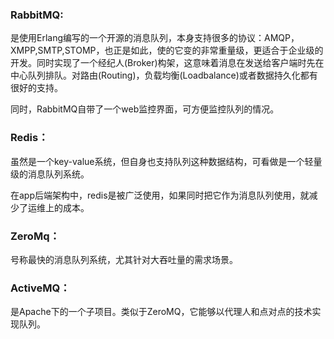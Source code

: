 ### RabbitMQ:

是使用Erlang编写的一个开源的消息队列，本身支持很多的协议：AMQP，XMPP,SMTP,STOMP，也正是如此，使的它变的非常重量级，更适合于企业级的开发。同时实现了一个经纪人(Broker)构架，这意味着消息在发送给客户端时先在中心队列排队。对路由(Routing)，负载均衡(Loadbalance)或者数据持久化都有很好的支持。

同时，RabbitMQ自带了一个web监控界面，可方便监控队列的情况。

### Redis：

虽然是一个key-value系统，但自身也支持队列这种数据结构，可看做是一个轻量级的消息队列系统。

在app后端架构中，redis是被广泛使用，如果同时把它作为消息队列使用，就减少了运维上的成本。

### ZeroMq：

号称最快的消息队列系统，尤其针对大吞吐量的需求场景。

### ActiveMQ：

是Apache下的一个子项目。类似于ZeroMQ，它能够以代理人和点对点的技术实现队列。
